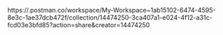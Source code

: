 https://.postman.co/workspace/My-Workspace~1ab15102-6474-4595-8e3c-1ae37dcb472f/collection/14474250-3ca407a1-e024-4f12-a31c-fcd03e3bfd85?action=share&creator=14474250